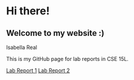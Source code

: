 # Hi there!
## Welcome to my website :)
Isabella Real

This is my GitHub page for lab reports in CSE 15L.

[Lab Report 1](https://bellareal.github.io/cse15l-lab-reports/lab-report-1-week-2.html)
[Lab Report 2]()
